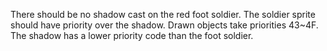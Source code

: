 There should be no shadow cast on the red foot soldier. The soldier sprite should have priority over the shadow.
Drawn objects take priorities 43~4F. The shadow has a lower priority code than the foot soldier.